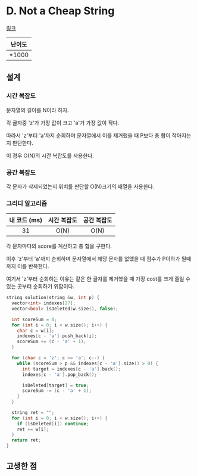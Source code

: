 # D. Not a Cheap String

[링크](https://codeforces.com/contest/1702/problem/D)

| 난이도 |
| :----: |
| \*1000 |

## 설계

### 시간 복잡도

문자열의 길이를 N이라 하자.

각 글자중 'z'가 가장 값이 크고 'a'가 가장 값이 작다.

따라서 'z'부터 'a'까지 순회하며 문자열에서 이를 제거했을 때 P보다 총 합이 작아지는지 판단한다.

이 경우 O(N)의 시간 복잡도를 사용한다.

### 공간 복잡도

각 문자가 삭제되었는지 위치를 판단할 O(N)크기의 배열을 사용한다.

### 그리디 알고리즘

| 내 코드 (ms) | 시간 복잡도 | 공간 복잡도 |
| :----------: | :---------: | :---------: |
|      31      |    O(N)     |    O(N)     |

각 문자마다의 score를 계산하고 총 합을 구한다.

이후 'z'부터 'a'까지 순회하며 문자열에서 해당 문자를 없앴을 때 점수가 P이하가 될때까지 이를 반복한다.

여기서 'z'부터 순회하는 이유는 같은 한 글자를 제거했을 때 가장 cost를 크게 줄일 수 있는 곳부터 순회하기 위함이다.

```cpp
string solution(string &w, int p) {
  vector<int> indexes[27];
  vector<bool> isDeleted(w.size(), false);

  int scoreSum = 0;
  for (int i = 0; i < w.size(); i++) {
    char c = w[i];
    indexes[c - 'a'].push_back(i);
    scoreSum += (c - 'a' + 1);
  }

  for (char c = 'z'; c >= 'a'; c--) {
    while (scoreSum > p && indexes[c - 'a'].size() > 0) {
      int target = indexes[c - 'a'].back();
      indexes[c - 'a'].pop_back();

      isDeleted[target] = true;
      scoreSum -= (c - 'a' + 1);
    }
  }

  string ret = "";
  for (int i = 0; i < w.size(); i++) {
    if (isDeleted[i]) continue;
    ret += w[i];
  }
  return ret;
}
```

## 고생한 점
